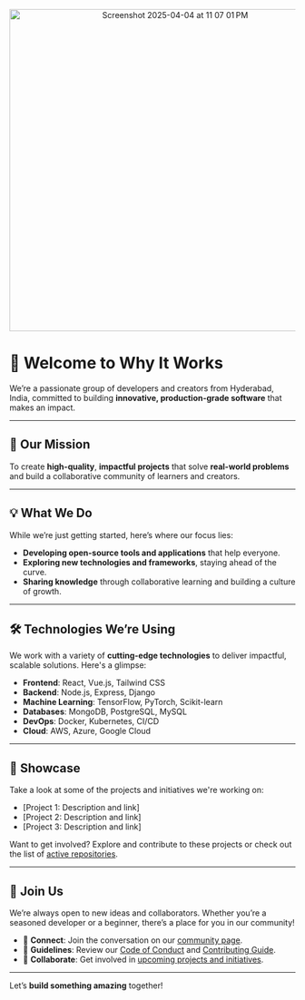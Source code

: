 <!-- Logo -->
<p align="center">
    <img width="568" alt="Screenshot 2025-04-04 at 11 07 01 PM" src="https://github.com/user-attachments/assets/e42eb07e-6dd8-49bb-a453-e6232b1707f9" />
</p>

# 👋 Welcome to **Why It Works**

We’re a passionate group of developers and creators from Hyderabad, India, committed to building **innovative, production-grade software** that makes an impact.

---

## 🚀 Our Mission

To create **high-quality**, **impactful projects** that solve **real-world problems** and build a collaborative community of learners and creators.

---

## 💡 What We Do

While we’re just getting started, here’s where our focus lies:

- **Developing open-source tools and applications** that help everyone.
- **Exploring new technologies and frameworks**, staying ahead of the curve.
- **Sharing knowledge** through collaborative learning and building a culture of growth.

---

## 🛠️ Technologies We’re Using

We work with a variety of **cutting-edge technologies** to deliver impactful, scalable solutions. Here's a glimpse:

- **Frontend**: React, Vue.js, Tailwind CSS
- **Backend**: Node.js, Express, Django
- **Machine Learning**: TensorFlow, PyTorch, Scikit-learn
- **Databases**: MongoDB, PostgreSQL, MySQL
- **DevOps**: Docker, Kubernetes, CI/CD
- **Cloud**: AWS, Azure, Google Cloud

---

## 🌟 Showcase

Take a look at some of the projects and initiatives we're working on:

- [Project 1: Description and link]
- [Project 2: Description and link]
- [Project 3: Description and link]

Want to get involved? Explore and contribute to these projects or check out the list of [active repositories](https://github.com/why-it-works?tab=repositories).

---

## 🤝 Join Us

We’re always open to new ideas and collaborators. Whether you’re a seasoned developer or a beginner, there’s a place for you in our community!

- 🔗 **Connect**: Join the conversation on our [community page](https://github.com/orgs/why-it-works/discussions).
- 📜 **Guidelines**: Review our [Code of Conduct](https://github.com/why-it-works/guidelines/blob/main/CODE_OF_CONDUCT.md) and [Contributing Guide](https://github.com/why-it-works/guidelines/blob/main/CONTRIBUTING.md).
- 🚀 **Collaborate**: Get involved in [upcoming projects and initiatives](https://github.com/why-it-works?tab=repositories).

---

Let’s **build something amazing** together!

